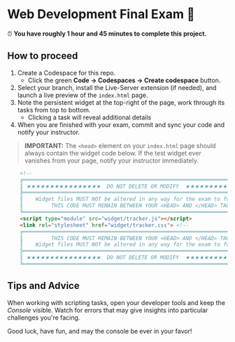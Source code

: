 # Web Development Final Exam 🚀

⏰ **You have roughly 1 hour and 45 minutes to complete this project.**

## How to proceed

1. Create a Codespace for this repo.
    - Click the green **Code → Codespaces → Create codespace** button.
2. Select your branch, install the Live-Server extension (if needed), and launch a live preview of the `index.html` page.
3. Note the persistent widget at the top-right of the page, work through its tasks from top to bottom.
    - Clicking a task will reveal additional details
4. When you are finished with your exam, commit and sync your code and notify your instructor.

> **IMPORTANT:** The `<head>` element on your `index.html` page should always contain the widget code below. If the test widget ever vanishes from your page, notify your instructor immediately.

```html
    <!--
    ╔════════════════════════════════════════════════════════════════════════════╗
    ║ ★★★★★★★★★★★★★★★★  DO NOT DELETE OR MODIFY  ★★★★★★★★★★★★★★★ ║
    ╠════════════════════════════════════════════════════════════════════════════╣
    ║    Widget files MUST NOT be altered in any way for the exam to function    ║
    ║         THIS CODE MUST REMAIN BETWEEN YOUR <HEAD> AND </HEAD> TAGS         ║
    ╚════════════════════════════════════════════════════════════════════════════╝ -->
    <script type="module" src="widget/tracker.js"></script>
    <link rel="stylesheet" href="widget/tracker.css"> <!--
    ╔════════════════════════════════════════════════════════════════════════════╗
    ║         THIS CODE MUST REMAIN BETWEEN YOUR <HEAD> AND </HEAD> TAGS         ║
    ║    Widget files MUST NOT be altered in any way for the exam to function    ║
    ╠════════════════════════════════════════════════════════════════════════════╣
    ║ ★★★★★★★★★★★★★★★★  DO NOT DELETE OR MODIFY  ★★★★★★★★★★★★★★★ ║
    ╚════════════════════════════════════════════════════════════════════════════╝ -->
```

## Tips and Advice

When working with scripting tasks, open your developer tools and keep the _Console_ visible. Watch for errors that may give insights into particular challenges you're facing.

Good luck, have fun, and may the console be ever in your favor!
